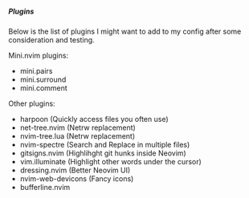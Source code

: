 ##### Plugins

Below is the list of plugins I might want to add 
to my config after some consideration and testing.

Mini.nvim plugins:

- mini.pairs
- mini.surround
- mini.comment

Other plugins:

- harpoon (Quickly access files you often use)
- net-tree.nvim (Netrw replacement)
- nvim-tree.lua (Netrw replacement)
- nvim-spectre (Search and Replace in multiple files) 
- gitsigns.nvim (Highlihght git hunks inside Neovim)
- vim.illuminate (Highlight other words under the cursor)
- dressing.nvim (Better Neovim UI)
- nvim-web-devicons (Fancy icons)
- bufferline.nvim

